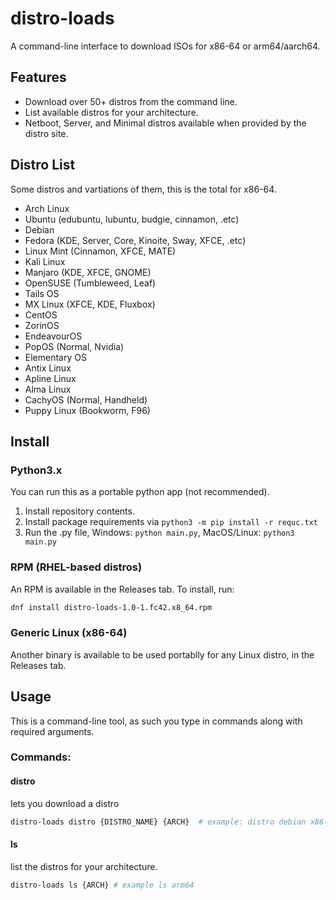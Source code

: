 # distro-loads
A command-line interface to download ISOs for x86-64 or arm64/aarch64.

## Features
- Download over 50+ distros from the command line.
- List available distros for your architecture.
- Netboot, Server, and Minimal distros available when provided by the distro site.
## Distro List
Some distros and vartiations of them, this is the total for x86-64.
- Arch Linux  
- Ubuntu (edubuntu, lubuntu, budgie, cinnamon, .etc)
- Debian   
- Fedora (KDE, Server, Core, Kinoite, Sway, XFCE, .etc)
- Linux Mint (Cinnamon, XFCE, MATE)
- Kali Linux  
- Manjaro (KDE, XFCE, GNOME)
- OpenSUSE (Tumbleweed, Leaf)
- Tails OS
- MX Linux (XFCE, KDE, Fluxbox)
- CentOS  
- ZorinOS 
- EndeavourOS 
- PopOS (Normal, Nvidia) 
- Elementary OS 
- Antix Linux
- Apline Linux
- Alma Linux
- CachyOS (Normal, Handheld)
- Puppy Linux (Bookworm, F96)
## Install  
### Python3.x
You can run this as a portable python app (not recommended).
1. Install repository contents.
2. Install package requirements via `python3 -m pip install -r requc.txt`
3. Run the .py file, Windows: `python main.py`, MacOS/Linux: `python3 main.py`
### RPM (RHEL-based distros)
An RPM is available in the Releases tab.
To install, run:
```bash
dnf install distro-loads-1.0-1.fc42.x8_64.rpm 
```
### Generic Linux (x86-64)
Another binary is available to be used portablly for any Linux distro, in the Releases tab.
## Usage
This is a command-line tool, as such you type in commands along with required arguments.

### Commands:

#### distro
lets you download a distro
```bash
distro-loads distro {DISTRO_NAME} {ARCH}  # example: distro debian x86-64
```

#### ls
list the distros for your architecture.
```bash
distro-loads ls {ARCH} # example ls arm64
```


